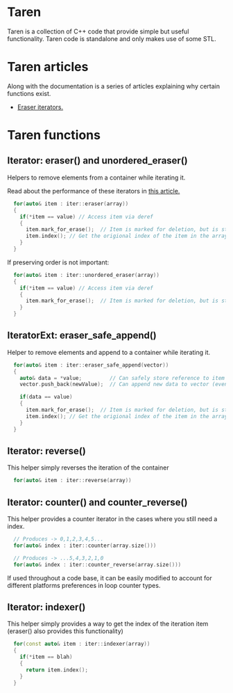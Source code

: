 # Taren
Taren is a collection of C++ code that provide simple but useful functionality. 
Taren code is standalone and only makes use of some STL.

# Taren articles
Along with the documentation is a series of articles explaining why certain functions exist.
- [Eraser iterators.](./Articles/EraserProfile.md)


# Taren functions
## Iterator: eraser() and unordered_eraser()
Helpers to remove elements from a container while iterating it.

Read about the performance of these iterators in [this article.](./Articles/EraserProfile.md)

```c++   
  for(auto& item : iter::eraser(array))
  {
    if(*item == value) // Access item via deref
    {
      item.mark_for_erase();  // Item is marked for deletion, but is still valid until end of loop iteration
      item.index(); // Get the origional index of the item in the array 
    }
  }
```
If preserving order is not important:
```c++   
  for(auto& item : iter::unordered_eraser(array))
  {
    if(*item == value) // Access item via deref
    {
      item.mark_for_erase();  // Item is marked for deletion, but is still valid until end of loop iteration
    }
  }
```

## IteratorExt: eraser_safe_append()
Helper to remove elements and append to a container while iterating it.

```c++   
  for(auto& item : iter::eraser_safe_append(vector))
  {
    auto& data = *value;         // Can safely store reference to item under iteration
    vector.push_back(newValue);  // Can append new data to vector (even if vector resizes)

    if(data == value)
    {
      item.mark_for_erase();  // Item is marked for deletion, but is still valid until end of loop iteration
      item.index(); // Get the origional index of the item in the array 
    }
  }
```

## Iterator: reverse()
This helper simply reverses the iteration of the container
```c++
  for(auto& item : iter::reverse(array))
```


## Iterator: counter() and counter_reverse()
This helper provides a counter iterator in the cases where you still need a index.
```c++
  // Produces -> 0,1,2,3,4,5...
  for(auto& index : iter::counter(array.size()))
```

```c++
  // Produces -> ...5,4,3,2,1,0 
  for(auto& index : iter::counter_reverse(array.size()))
```

If used throughout a code base, it can be easily modified to account for different platforms preferences in loop counter types.


## Iterator: indexer()
This helper simply provides a way to get the index of the iteration item (eraser() also provides this functionality)
```c++
  for(const auto& item : iter::indexer(array))
  {
    if(*item == blah)
    {
      return item.index();
    }
  }
```
